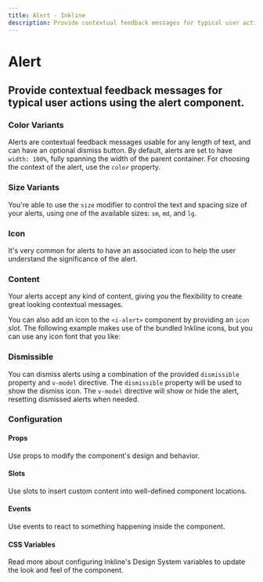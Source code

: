 ```yaml
---
title: Alert - Inkline
description: Provide contextual feedback messages for typical user actions using the alert component.
---
```


<script setup>
import { manifest } from '@inkline/inkline/components/IAlert/manifest';
import { 
    IAlertColorVariantsExample,
    IAlertDismissibleExample,
    IAlertContentExample,
    IAlertIconExample,
    IAlertSizeVariantsExample
} from '@inkline/inkline/components/IAlert/examples';
import { default as IAlertColorVariantsExampleHTML } from '@inkline/inkline/components/IAlert/examples/color-variants.html?raw';
import { default as IAlertDismissibleExampleHTML } from '@inkline/inkline/components/IAlert/examples/dismissible.html?raw';
import { default as IAlertDismissibleExampleJS } from '@inkline/inkline/components/IAlert/examples/dismissible.js?raw';
import { default as IAlertContentExampleHTML } from '@inkline/inkline/components/IAlert/examples/content.html?raw';
import { default as IAlertIconExampleHTML } from '@inkline/inkline/components/IAlert/examples/icon.html?raw';
import { default as IAlertSizeVariantsExampleHTML } from '@inkline/inkline/components/IAlert/examples/size-variants.html?raw';
</script>

# Alert

## Provide contextual feedback messages for typical user actions using the alert component.

### Color Variants

Alerts are contextual feedback messages usable for any length of text, and can have an optional dismiss button. By default, alerts are set to have `width: 100%`, fully spanning the width of the parent container. For choosing the context of the alert, use the `color` property.

<example :component="IAlertColorVariantsExample" :html="IAlertColorVariantsExampleHTML"></example>

### Size Variants
You're able to use the `size` modifier to control the text and spacing size of your alerts, using one of the available sizes: `sm`, `md`, and `lg`. 

<example :component="IAlertSizeVariantsExample" :html="IAlertSizeVariantsExampleHTML"></example>

### Icon
It's very common for alerts to have an associated icon to help the user understand the significance of the alert. 

<example :component="IAlertIconExample" :html="IAlertIconExampleHTML"></example>

### Content
Your alerts accept any kind of content, giving you the flexibility to create great looking contextual messages.

You can also add an icon to the `<i-alert>` component by providing an `icon` slot. The following example makes use of the bundled Inkline icons, but you can use any icon font that you like:

<example :component="IAlertContentExample" :html="IAlertContentExampleHTML"></example>

### Dismissible
You can dismiss alerts using a combination of the provided `dismissible` property and `v-model` directive. The `dismissible` property will be used to show the dismiss icon. The `v-model` directive will show or hide the alert, resetting dismissed alerts when needed.

<example :component="IAlertDismissibleExample" :html="IAlertDismissibleExampleHTML" :js="IAlertDismissibleExampleJS"></example>

### Configuration

#### Props
Use props to modify the component's design and behavior.

<props-table :manifest="manifest"></props-table>

#### Slots
Use slots to insert custom content into well-defined component locations.

<slots-table :manifest="manifest"></slots-table>

#### Events
Use events to react to something happening inside the component.

<events-table :manifest="manifest"></events-table>

#### CSS Variables
<router-link :to="{ name: 'docs-introduction-design-system' }">Read more</router-link> about configuring Inkline's Design System variables to update the look and feel of the component.

<css-variables-table :manifest="manifest" type="local"></css-variables-table>
